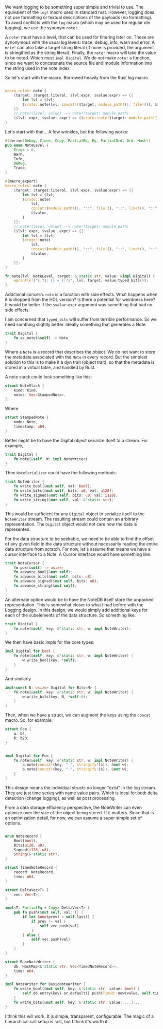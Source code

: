 We want logging to be something super simple and trivial to use.   The equivalent of the `log!` macro used in 
standard rust.  However, logging does not use formatting or textual descriptions of the payloads (no formatting).
To avoid conflicts with the `log` macro (which may be used for regular ole logging), we use the synonym `note!`.

A `note!` must have a level, that can be used for filtering later on.  These are 
synonymous with the usual log levels: trace, debug, info, warn and error.  A `note!` can also take a target
string literal (if none is provided, the argument is stringified as the string literal).  Finally, the `note!` 
macro will take the value to be noted.  Which must `impl Digital`.  We do not make `note!` a function, since
we want to concatenate the source file and module information into the string used in the note index.


So let's start with the macro.  Borrowed heavily from the Rust log macro

```rust

macro_rules! note {
    (target: $target:literal, $lvl:expr, $value:expr) => ({
        let lvl = $lvl;
        $crate::note(lvl, concat!($target, module_path!(), file!()), &$value)
    })
    // note!(level, value) --> note!(target: module_path)
    ($lvl: expr, $value: expr) => ($crate::note!(target: module_path!(), $lvl, $value))
}

```

Let's start with that...  A few wrinkles, but the following works:

```rust
#[derive(Debug, Clone, Copy, PartialEq, Eq, PartialOrd, Ord, Hash)]
pub enum NoteLevel {
    Error = 0,
    Warn,
    Info,
    Debug,
    Trace,
}

#[macro_export]
macro_rules! note {
    (target: $target:literal, $lvl:expr, $value:expr) => {{
        let lvl = $lvl;
        $crate::note(
            lvl,
            concat!(module_path!(), "::", file!(), "::", line!(), "::", column!(), "::", $target),
            &$value,
        )
    }};
    // note!(level, value) --> note!(target: module_path)
    ($lvl: expr, $value: expr) => {{
        let lvl = $lvl;
        $crate::note(
            lvl,
            concat!(module_path!(), "::", file!(), "::", line!(), "::", column!(), "::", stringify!($value)),
            &$value,
        )
    }};
}

fn note(lvl: NoteLevel, target: &'static str, value: &impl Digital) {
    eprintln!("{:?}: {} = {:?}", lvl, target, value.typed_bits());
}
```

Additional concern.  `note` is a function with side effects.  What happens when it is dropped from the
HDL version?  Is there a potential for weirdness here?  It would be better if the `$value:expr` argument 
was something that had no side effects.

I am concerned that `typed_bits` will suffer from terrible performance.  So we 
need somthing slightly better.  Ideally something that generates a Note.

```rust
trait Digital {
    fn as_note(&self) -> Note
}
```

Where a `Note` is a record that describes the object.  We do not want to store the
metadata associated with the `Note` in every record.  But the simplest solution to
this is to make it a dyn trait (object trait), so that the metadata is stored in a
virtual table, and handled by Rust.

A note stack could look something like this:

```rust
struct NoteStack {
    kind: Kind,
    notes: Vec<StampedNote>,
}
```

Where

```rust 
struct StampedNote {
    node: Note,
    timestamp: u64,
}
```

Better might be to have the Digital object serialize itself to a stream.  For example,

```rust
trait Digital {
    fn note(&self, W: impl NoteWriter)
}
```

Then `NoteSerializer` could have the following methods:

```rust
trait NoteWriter {
    fn write_bool(&mut self, val: bool);
    fn write_bits(&mut self, bits: u8, val: u128);
    fn write_signed(&mut self, bits: u8, val: i128);
    fn write_string(&mut self, val: &'static str);
}
```

This would be sufficient for any `Digital` object to serialize itself to the `NoteWriter` stream.
The resulting stream could contain an arbitrary representation.  The `Digital` object would not care
how the data is represented. 

For the data structure to be seekable, we need to be able to find the offset of any given field in
the data structure without necessarily reading the entire data structure from scratch.  For now,
let's assume that means we have a cursor interface to a Note.  A Cursor interface would have something
like:

```rust
trait NoteCursor {
    fn pos(&self) -> usize;
    fn advance_bool(&mut self);
    fn advance_bits(&mut self, bits: u8);
    fn advance_signed(&mut self, bits: u8);
    fn advance_string(&mut self);
}
```

An alternate option would be to have the NoteDB itself store the unpacked representation.  This is 
somewhat closer to what I had before with the Logging design.  In this design, we would simply add
additional keys for each of the subelements of the data structure.  So something like:

```rust
trait Digital {
    fn note(&self, key: &'static str, w: impl NoteWriter);
}
```

We then have basic impls for the core types:

```rust
impl Digital for bool {
    fn note(&self, key: &'static str, w: impl NoteWriter) {
        w.write_bool(key, *self);
    }
}
```

And similarly
```rust
impl<const N: usize> Digital for Bits<N> {
    fn note(&self, key: &'static str, w: impl NoteWriter) {
        w.write_bits(key, N, *self.0);
    }
}
```

Then, when we have a struct, we can augment the keys using the `concat` macro.  So, for example:

```rust
struct Foo {
    a: b4,
    b: b23,
}


impl Digital for Foo {
    fn note(&self, key: &'static str, w: impl NoteWriter) {
        a.note(concat!(key, ".", stringify!(a)), &mut w);
        b.note(concat!(key, ".", stringify!(b)), &mut w);
    }
}
```

This design means the individual structs no longer "exist" in the log stream.  They are just time series
with name value pairs.  Which is ideal for both delta detection (change logging), as well as post processing.

From a data storage efficiency perspective, the NoteWriter can even optimize over the size of the object being
stored.  If it matters.  Since that is an optimization detail, for now, we can assume a super simple set of options.

```rust

enum NoteRecord {
    Bool(bool),
    Bits(u128, u8),
    Signed(i128, u8),
    String(&'static str),
}

struct TimedNoteRecord {
    record: NoteRecord,
    time: u64,
}

struct DeltaVec<T> {
    vec: Vec<T>,
}

impl<T: PartialEq + Copy> DeltaVec<T> {
    pub fn push(&mut self, val: T) {
        if let Some(prev) = self.last() {
            if prev != val {
                self.vec.push(val)
            }
        } else {
            self.vec.push(val)
        }
    }
}

struct BaseNoteWriter {
    db: HashMap<&'static str, Vec<TimedNoteRecord>>,
    time: u64,
}

impl NoteWriter for BasicNoteWriter {
    fn write_bool(&mut self, key: &'static str, value: bool) {
        self.db.entry(key).or_default().push(Timed::new(value, self.time));
    }
    fn write_bits(&mut self, key: &'static str, value: ...)...
}
```

I think this will work.  It is simple, transparent, configurable.  The magic of a hierarchical
call setup is lost, but I think it's worth it.  

